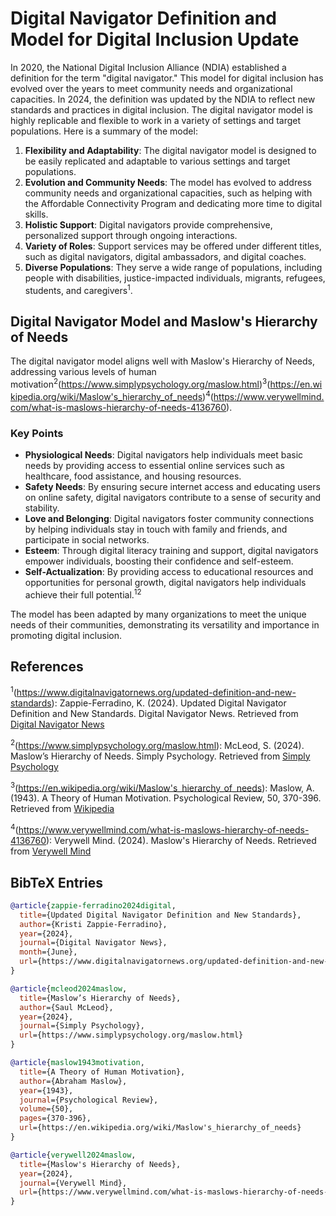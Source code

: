 # Digital Navigator Definition and Model for Digital Inclusion Update

In 2020, the National Digital Inclusion Alliance (NDIA) established a definition for the term "digital navigator." This model for digital inclusion has evolved over the years to meet community needs and organizational capacities. In 2024, the definition was updated by the NDIA to reflect new standards and practices in digital inclusion. The digital navigator model is highly replicable and flexible to work in a variety of settings and target populations. Here is a summary of the model:

1. **Flexibility and Adaptability**: The digital navigator model is designed to be easily replicated and adaptable to various settings and target populations.
2. **Evolution and Community Needs**: The model has evolved to address community needs and organizational capacities, such as helping with the Affordable Connectivity Program and dedicating more time to digital skills.
3. **Holistic Support**: Digital navigators provide comprehensive, personalized support through ongoing interactions.
4. **Variety of Roles**: Support services may be offered under different titles, such as digital navigators, digital ambassadors, and digital coaches.
5. **Diverse Populations**: They serve a wide range of populations, including people with disabilities, justice-impacted individuals, migrants, refugees, students, and caregivers<sup>1</sup>.


## Digital Navigator Model and Maslow's Hierarchy of Needs

The digital navigator model aligns well with Maslow's Hierarchy of Needs, addressing various levels of human motivation<sup>2</sup>(https://www.simplypsychology.org/maslow.html)<sup>3</sup>(https://en.wikipedia.org/wiki/Maslow's_hierarchy_of_needs)<sup>4</sup>(https://www.verywellmind.com/what-is-maslows-hierarchy-of-needs-4136760).

### Key Points

- **Physiological Needs**: Digital navigators help individuals meet basic needs by providing access to essential online services such as healthcare, food assistance, and housing resources.
- **Safety Needs**: By ensuring secure internet access and educating users on online safety, digital navigators contribute to a sense of security and stability.
- **Love and Belonging**: Digital navigators foster community connections by helping individuals stay in touch with family and friends, and participate in social networks.
- **Esteem**: Through digital literacy training and support, digital navigators empower individuals, boosting their confidence and self-esteem.
- **Self-Actualization**: By providing access to educational resources and opportunities for personal growth, digital navigators help individuals achieve their full potential.<sup>12</sup>

The model has been adapted by many organizations to meet the unique needs of their communities, demonstrating its versatility and importance in promoting digital inclusion.

## References

<sup>1</sup>(https://www.digitalnavigatornews.org/updated-definition-and-new-standards): Zappie-Ferradino, K. (2024). Updated Digital Navigator Definition and New Standards. Digital Navigator News. Retrieved from [Digital Navigator News](https://www.digitalnavigatornews.org/updated-definition-and-new-standards)

<sup>2</sup>(https://www.simplypsychology.org/maslow.html): McLeod, S. (2024). Maslow’s Hierarchy of Needs. Simply Psychology. Retrieved from [Simply Psychology](https://www.simplypsychology.org/maslow.html)

<sup>3</sup>(https://en.wikipedia.org/wiki/Maslow's_hierarchy_of_needs): Maslow, A. (1943). A Theory of Human Motivation. Psychological Review, 50, 370-396. Retrieved from [Wikipedia](https://en.wikipedia.org/wiki/Maslow's_hierarchy_of_needs)

<sup>4</sup>(https://www.verywellmind.com/what-is-maslows-hierarchy-of-needs-4136760): Verywell Mind. (2024). Maslow's Hierarchy of Needs. Retrieved from [Verywell Mind](https://www.verywellmind.com/what-is-maslows-hierarchy-of-needs-4136760)

## BibTeX Entries

```bibtex
@article{zappie-ferradino2024digital,
  title={Updated Digital Navigator Definition and New Standards},
  author={Kristi Zappie-Ferradino},
  year={2024},
  journal={Digital Navigator News},
  month={June},
  url={https://www.digitalnavigatornews.org/updated-definition-and-new-standards}
}

@article{mcleod2024maslow,
  title={Maslow’s Hierarchy of Needs},
  author={Saul McLeod},
  year={2024},
  journal={Simply Psychology},
  url={https://www.simplypsychology.org/maslow.html}
}

@article{maslow1943motivation,
  title={A Theory of Human Motivation},
  author={Abraham Maslow},
  year={1943},
  journal={Psychological Review},
  volume={50},
  pages={370-396},
  url={https://en.wikipedia.org/wiki/Maslow's_hierarchy_of_needs}
}

@article{verywell2024maslow,
  title={Maslow's Hierarchy of Needs},
  year={2024},
  journal={Verywell Mind},
  url={https://www.verywellmind.com/what-is-maslows-hierarchy-of-needs-4136760}
}
